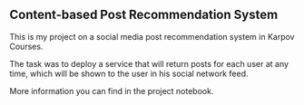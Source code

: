 ## Content-based Post Recommendation System

This is my project on a social media post recommendation system in Karpov Courses.

The task was to deploy a service that will return posts for each user at any time, which will be shown to the user in his social network feed.

More information you can find in the project notebook.


